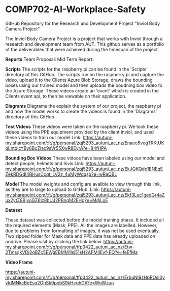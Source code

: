 # COMP702-AI-Workplace-Safety
GitHub Repository for the Research and Development Project "Inviol Body Camera Project"

The Inviol Body Camera Project is a project that works with Inviol through a research and development team from AUT.
This github serves as a portfolio of the deliverables that were achieved during the timespan of the project.

**Reports**
Team Proposal:
Mid Term Report: 

**Scripts**
The scripts for the raspberry pi can be found in the 'Scripts' directory of this GitHub. The scripts run on the raspberry pi and capture the video, upload
it to the Clients Azure Blob Storage, draws the bounding boxes using our trained model and then uploads the boudning box video to the Azure Storage. 
These videos create an 'event' which is created in the Clients event api, to then be viewable on their application.

**Diagrams**
Diagrams the explain the system of our project, the raspberry pi and how the model works to create the videos is found in the 'Diagrams' directory
of this GitHub

**Test Videos** 
These videos were taken on the raspberry pi. We took these videos using the PPE equipment provided by the client Inviol, and used these videos to train
our model
Link: https://autuni-my.sharepoint.com/:f:/g/personal/zqj5293_autuni_ac_nz/Enaec8vegTRKtUKqLntqIcYBy8BcZlac9sVr55XwR8EyrA?e=84fHPA 

**Bounding Box Videos**
These videos have been labeled using our model and detect people, helmets and hivis
Link: https://autuni-my.sharepoint.com/:f:/g/personal/zqj5293_autuni_ac_nz/EkJQKQdx1ENEqEZekRDGdl4BHusCcqt_LV2z_4uMyWdqsg?e=wRaQBL 

**Model**
The model weights and config are avalible to view through this link, as they are to large to upload to GitHub.
Link: https://autuni-my.sharepoint.com/:f:/g/personal/zqj5293_autuni_ac_nz/Ekf3Luc1gedGr4aZux2ytZ8BjvoGZ6lz8hUJ2PBnqM2EHg?e=MdjLoE


**Dataset**


These dataset was collected before the model training phase. It included all the required elements (Mask, PPE). All the images are labelled. However, due to problems from formatting of images, it was not be used eventually. Two zipped folder for Mask data and PPE data has already uploaded on ondrive. Please visit by clicking the link below. 
https://autuni-my.sharepoint.com/:f:/g/personal/tfp3422_autuni_ac_nz/Etw-2TmsqkVDj2qBZc5EWgEBMM1lsj51sH2AFMIIEyf-EQ?e=feEfMa

**Video Frame**

https://autuni-my.sharepoint.com/:f:/g/personal/tfp3422_autuni_ac_nz/ErbuNl9zHpROsI0yyIdMNkcBeEsq2OhSk9pobS9kHcghGA?e=WgWzun

